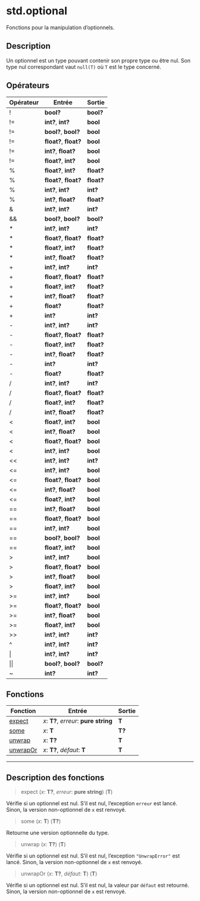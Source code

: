 # std.optional

Fonctions pour la manipulation d’optionnels.
## Description
Un optionnel est un type pouvant contenir son propre type ou être nul.
Son type nul correspondant vaut `null(T)` où `T` est le type concerné.
## Opérateurs
|Opérateur|Entrée|Sortie|
|-|-|-|
|!|**bool?**|**bool?**|
|!=|**int?**, **int?**|**bool**|
|!=|**bool?**, **bool?**|**bool**|
|!=|**float?**, **float?**|**bool**|
|!=|**int?**, **float?**|**bool**|
|!=|**float?**, **int?**|**bool**|
|%|**float?**, **int?**|**float?**|
|%|**float?**, **float?**|**float?**|
|%|**int?**, **int?**|**int?**|
|%|**int?**, **float?**|**float?**|
|&|**int?**, **int?**|**int?**|
|&&|**bool?**, **bool?**|**bool?**|
|*|**int?**, **int?**|**int?**|
|*|**float?**, **float?**|**float?**|
|*|**float?**, **int?**|**float?**|
|*|**int?**, **float?**|**float?**|
|+|**int?**, **int?**|**int?**|
|+|**float?**, **float?**|**float?**|
|+|**float?**, **int?**|**float?**|
|+|**int?**, **float?**|**float?**|
|+|**float?**|**float?**|
|+|**int?**|**int?**|
|-|**int?**, **int?**|**int?**|
|-|**float?**, **float?**|**float?**|
|-|**float?**, **int?**|**float?**|
|-|**int?**, **float?**|**float?**|
|-|**int?**|**int?**|
|-|**float?**|**float?**|
|/|**int?**, **int?**|**int?**|
|/|**float?**, **float?**|**float?**|
|/|**float?**, **int?**|**float?**|
|/|**int?**, **float?**|**float?**|
|<|**float?**, **int?**|**bool**|
|<|**int?**, **float?**|**bool**|
|<|**float?**, **float?**|**bool**|
|<|**int?**, **int?**|**bool**|
|<<|**int?**, **int?**|**int?**|
|<=|**int?**, **int?**|**bool**|
|<=|**float?**, **float?**|**bool**|
|<=|**int?**, **float?**|**bool**|
|<=|**float?**, **int?**|**bool**|
|==|**int?**, **float?**|**bool**|
|==|**float?**, **float?**|**bool**|
|==|**int?**, **int?**|**bool**|
|==|**bool?**, **bool?**|**bool**|
|==|**float?**, **int?**|**bool**|
|>|**int?**, **int?**|**bool**|
|>|**float?**, **float?**|**bool**|
|>|**int?**, **float?**|**bool**|
|>|**float?**, **int?**|**bool**|
|>=|**int?**, **int?**|**bool**|
|>=|**float?**, **float?**|**bool**|
|>=|**int?**, **float?**|**bool**|
|>=|**float?**, **int?**|**bool**|
|>>|**int?**, **int?**|**int?**|
|^|**int?**, **int?**|**int?**|
|\||**int?**, **int?**|**int?**|
|\|\||**bool?**, **bool?**|**bool?**|
|~|**int?**|**int?**|
## Fonctions
|Fonction|Entrée|Sortie|
|-|-|-|
|[expect](#func_0)|*x*: **T?**, *erreur*: **pure string**|**T**|
|[some](#func_1)|*x*: **T**|**T?**|
|[unwrap](#func_2)|*x*: **T?**|**T**|
|[unwrapOr](#func_3)|*x*: **T?**, *défaut*: **T**|**T**|


***
## Description des fonctions

<a id="func_0"></a>
> expect (*x*: **T?**, *erreur*: **pure string**) (**T**)

Vérifie si un optionnel est nul.
S’il est nul, l’exception `erreur` est lancé.
Sinon, la version non-optionnel de `x` est renvoyé.

<a id="func_1"></a>
> some (*x*: **T**) (**T?**)

Retourne une version optionnelle du type.

<a id="func_2"></a>
> unwrap (*x*: **T?**) (**T**)

Vérifie si un optionnel est nul.
S’il est nul, l’exception `"UnwrapError"` est lancé.
Sinon, la version non-optionnel de `x` est renvoyé.

<a id="func_3"></a>
> unwrapOr (*x*: **T?**, *défaut*: **T**) (**T**)

Vérifie si un optionnel est nul.
S’il est nul, la valeur par `défaut` est retourné.
Sinon, la version non-optionnel de `x` est renvoyé.

